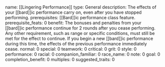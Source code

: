 name: [[Lingering Performance]]
type: General
description: The effects of your [[bard]]ic performance carry on, even after you have stopped performing.
prerequisites: [[Bard]]ic performance class feature.
prerequisite_feats: 0
benefit: The bonuses and penalties from your [[bard]]ic performance continue for 2 rounds after you cease performing. Any other requirement, such as range or specific conditions, must still be met for the effect to continue. If you begin a new [[bard]]ic performance during this time, the effects of the previous performance immediately cease.
normal: 0
special: 0
teamwork: 0
critical: 0
grit: 0
style: 0
performance: 0
racial: 0
companion_familiar: 0
race_name: 0
note: 0
goal: 0
completion_benefit: 0
multiples: 0
suggested_traits: 0
